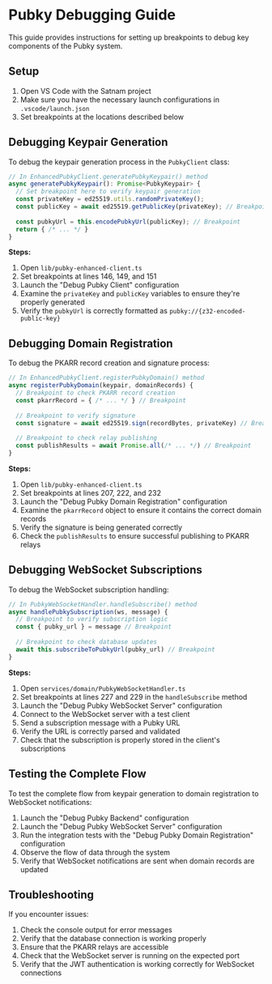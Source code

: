 # Pubky Debugging Guide

This guide provides instructions for setting up breakpoints to debug key components of the Pubky system.

## Setup

1. Open VS Code with the Satnam project
2. Make sure you have the necessary launch configurations in `.vscode/launch.json`
3. Set breakpoints at the locations described below

## Debugging Keypair Generation

To debug the keypair generation process in the `PubkyClient` class:

```typescript
// In EnhancedPubkyClient.generatePubkyKeypair() method
async generatePubkyKeypair(): Promise<PubkyKeypair> {
  // Set breakpoint here to verify keypair generation
  const privateKey = ed25519.utils.randomPrivateKey();
  const publicKey = await ed25519.getPublicKey(privateKey); // Breakpoint
  
  const pubkyUrl = this.encodePubkyUrl(publicKey); // Breakpoint
  return { /* ... */ }
}
```

**Steps:**
1. Open `lib/pubky-enhanced-client.ts`
2. Set breakpoints at lines 146, 149, and 151
3. Launch the "Debug Pubky Client" configuration
4. Examine the `privateKey` and `publicKey` variables to ensure they're properly generated
5. Verify the `pubkyUrl` is correctly formatted as `pubky://{z32-encoded-public-key}`

## Debugging Domain Registration

To debug the PKARR record creation and signature process:

```typescript
// In EnhancedPubkyClient.registerPubkyDomain() method
async registerPubkyDomain(keypair, domainRecords) {
  // Breakpoint to check PKARR record creation
  const pkarrRecord = { /* ... */ } // Breakpoint
  
  // Breakpoint to verify signature
  const signature = await ed25519.sign(recordBytes, privateKey) // Breakpoint
  
  // Breakpoint to check relay publishing
  const publishResults = await Promise.all(/* ... */) // Breakpoint
}
```

**Steps:**
1. Open `lib/pubky-enhanced-client.ts`
2. Set breakpoints at lines 207, 222, and 232
3. Launch the "Debug Pubky Domain Registration" configuration
4. Examine the `pkarrRecord` object to ensure it contains the correct domain records
5. Verify the signature is being generated correctly
6. Check the `publishResults` to ensure successful publishing to PKARR relays

## Debugging WebSocket Subscriptions

To debug the WebSocket subscription handling:

```typescript
// In PubkyWebSocketHandler.handleSubscribe() method
async handlePubkySubscription(ws, message) {
  // Breakpoint to verify subscription logic
  const { pubky_url } = message // Breakpoint
  
  // Breakpoint to check database updates
  await this.subscribeToPubkyUrl(pubky_url) // Breakpoint
}
```

**Steps:**
1. Open `services/domain/PubkyWebSocketHandler.ts`
2. Set breakpoints at lines 227 and 229 in the `handleSubscribe` method
3. Launch the "Debug Pubky WebSocket Server" configuration
4. Connect to the WebSocket server with a test client
5. Send a subscription message with a Pubky URL
6. Verify the URL is correctly parsed and validated
7. Check that the subscription is properly stored in the client's subscriptions

## Testing the Complete Flow

To test the complete flow from keypair generation to domain registration to WebSocket notifications:

1. Launch the "Debug Pubky Backend" configuration
2. Launch the "Debug Pubky WebSocket Server" configuration
3. Run the integration tests with the "Debug Pubky Domain Registration" configuration
4. Observe the flow of data through the system
5. Verify that WebSocket notifications are sent when domain records are updated

## Troubleshooting

If you encounter issues:

1. Check the console output for error messages
2. Verify that the database connection is working properly
3. Ensure that the PKARR relays are accessible
4. Check that the WebSocket server is running on the expected port
5. Verify that the JWT authentication is working correctly for WebSocket connections